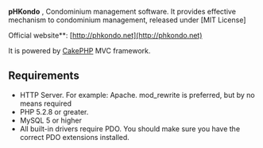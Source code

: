 **pHKondo** , Condominium management software. 
It provides effective mechanism to condominium management, released under [MIT License]

Official website**: [http://phkondo.net](http://phkondo.net)

It is powered by [CakePHP](http://cakephp.org) MVC framework.


## Requirements
  * HTTP Server. For example: Apache. mod_rewrite is preferred, but by no means required
  * PHP 5.2.8 or greater.
  * MySQL 5 or higher
  * All built-in drivers require PDO. You should make sure you have the correct PDO extensions installed.

